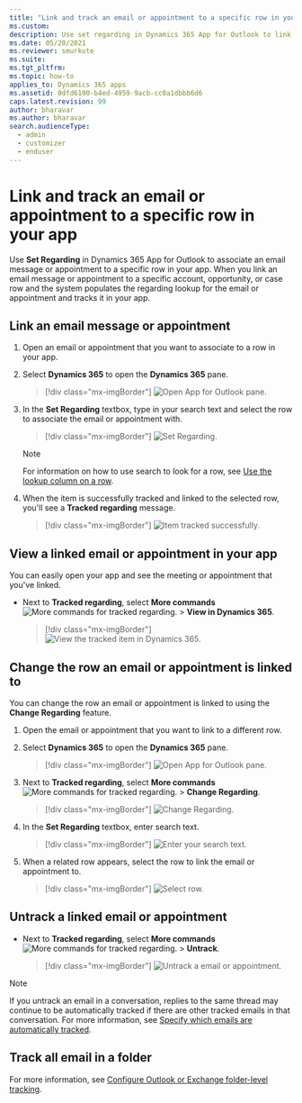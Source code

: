 ```yaml
---
title: "Link and track an email or appointment to a specific row in your app (Dynamics 365 apps) | MicrosoftDocs"
ms.custom: 
description: Use set regarding in Dynamics 365 App for Outlook to link an email message or meeting to a specific row in your Dynamics 365 app.
ms.date: 05/20/2021
ms.reviewer: smurkute
ms.suite: 
ms.tgt_pltfrm: 
ms.topic: how-to
applies_to: Dynamics 365 apps
ms.assetid: 0dfd6100-b4ed-4959-9acb-cc0a1dbbb6d6
caps.latest.revision: 99
author: bharavar 
ms.author: bharavar 
search.audienceType: 
  - admin
  - customizer
  - enduser
---
```


# Link and track an email or appointment to a specific row in your app

Use **Set Regarding** in Dynamics 365 App for Outlook to associate an email message or appointment to a specific row in your app. When you link an email message or appointment to a specific account, opportunity, or case row and the system populates the regarding lookup for the email or appointment and tracks it in your app.


## Link an email message or appointment

1. Open an email or appointment that you want to associate to a row in your app. 

2. Select **Dynamics 365** to open the **Dynamics 365** pane.  

   > [!div class="mx-imgBorder"] 
   > ![Open App for Outlook pane.](../media/open-pane-appforoutlook.png)  

3. In the **Set Regarding** textbox, type in your search text and select the row to associate the email or appointment with.

    > [!div class="mx-imgBorder"] 
    > ![Set Regarding.](../media/set-regarding.gif)
    
    > [!NOTE]
    > For information on how to use search to look for a row, see [Use the lookup column on a row](/powerapps/user/lookup-field).
   
4. When the item is successfully tracked and linked to the selected row, you'll see a **Tracked regarding** message.

   > [!div class="mx-imgBorder"] 
   > ![Item tracked successfully.](../media/track-success.png) 

## View a linked email or appointment in your app

You can easily open your app and see the meeting or appointment that you've linked.

- Next to **Tracked regarding**, select **More commands** ![More commands for tracked regarding.](../media/more-command-button-tracked-regarding.png) > **View in Dynamics 365**.
   > [!div class="mx-imgBorder"] 
   > ![View the tracked item in Dynamics 365.](../media/view-in-app.png)  

## Change the row an email or appointment is linked to

You can change the row an email or appointment is linked to using the **Change Regarding** feature.

1. Open the email or appointment that you want to link to a different row.
2. Select **Dynamics 365** to open the **Dynamics 365** pane.  

   > [!div class="mx-imgBorder"] 
   > ![Open App for Outlook pane.](../media/open-pane-appforoutlook.png)  

3. Next to **Tracked regarding**, select **More commands** ![More commands for tracked regarding.](../media/more-command-button-tracked-regarding.png) > **Change Regarding**.

   > [!div class="mx-imgBorder"] 
   > ![Change Regarding.](../media/change-track-regarding.png)

4. In the **Set Regarding** textbox, enter search text. 

   > [!div class="mx-imgBorder"] 
   > ![Enter your search text.](../media/change-track-regarding-1.png)
   
5. When a related row appears, select the row to link the email or appointment to.

   > [!div class="mx-imgBorder"] 
   > ![Select row.](../media/change-track-regarding-2.png)

## Untrack a linked email or appointment 

- Next to **Tracked regarding**, select **More commands** ![More commands for tracked regarding.](../media/more-command-button-tracked-regarding.png) > **Untrack**.
  > [!div class="mx-imgBorder"] 
  > ![Untrack a email or appointment.](../media/untrack-item.png)  

> [!NOTE]
> If you untrack an email in a conversation, replies to the same thread may continue to be automatically tracked if there are other tracked emails in that conversation. For more information, see [Specify which emails are automatically tracked](/power-platform/admin/email-message-filtering-correlation).

## Track all email in a folder

For more information, see [Configure Outlook or Exchange folder-level tracking](/power-platform/admin/configure-outlook-exchange-folder-level-tracking).
